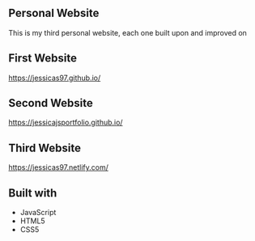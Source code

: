 ## Personal Website
This is my third personal website, each one built upon and improved on

## First Website
https://jessicas97.github.io/

## Second Website
https://jessicajsportfolio.github.io/

## Third Website
https://jessicas97.netlify.com/

## Built with
* JavaScript
* HTML5
* CSS5

